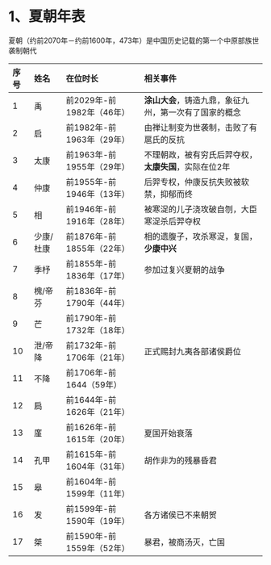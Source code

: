 # 1、夏朝年表

夏朝（约前2070年－约前1600年，473年）是中国历史记载的第一个中原部族世袭制朝代

|   序号   |   姓名      |   在位时长                 |   相关事件                            |
|:-------|:----------|:-----------------------|:----------------------------------|
|    1   |   禹       | 前2029年-前1982年（46年）     |   **涂山大会**，铸造九鼎，象征九州，第一次有了国家的概念   |
|    2   |   启       | 前1982年-前1963年（29年）     |   由禅让制变为世袭制，击败了有扈氏的反抗             |
|    3   |   太康      |     前1963年-前1955年（29年） |   不理朝政，被有穷氏后羿夺权，**太康失国**，实际在位2年   |
|    4   |   仲康      |     前1955年-前1946年（13年） |   后羿专权，仲康反抗失败被软禁，抑郁而终             |
|    5   |   相       |     前1946年-前1916年（28年） |   被寒浞的儿子浇攻破自刎，大臣寒浞杀后羿夺权           |
|    6   |   少康/杜康   |     前1876年-前1855年（22年） |   相的遗腹子，攻杀寒浞，复国，**少康中兴**          |
|    7   |   季杼      |     前1855年-前1836年（17年） |   参加过复兴夏朝的战争                      |
|    8   |   槐/帝芬    |     前1836年-前1790年（44年） |                                   |
|    9   |   芒       |     前1790年-前1732年（18年） |                                   |
|   10   |   泄/帝降    |     前1732年-前1706年（21年） |   正式赐封九夷各部诸侯爵位                    |
|   11   |   不降      |     前1706年-前1644（59年）  |                                   |
|   12   |   扃       |     前1644年-前1626年（21年） |                                   |
|   13   |   廑       |     前1626年-前1615年（20年） |   夏国开始衰落                          |
|   14   |   孔甲      |     前1615年-前1604年（31年） |   胡作非为的残暴昏君                       |
|   15   |   皋       |     前1604年-前1599年（11年） |                                   |
|   16   |   发       |     前1599年-前1590年（19年） |   各方诸侯已不来朝贺                       |
|   17   |   桀       |     前1590年-前1559年（52年） |   暴君，被商汤灭，亡国                      | 